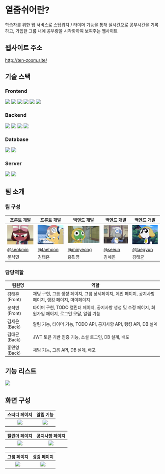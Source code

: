 # 열줌쉬어란?

학습자를 위한 웹 서비스로 스탑워치 / 타이머 기능을 통해 실시간으로 공부시간을 기록하고, 가입한 그룹 내에 공부량을 시각화하여 보여주는 웹사이트

## 웹사이트 주소

<a href="http://ten-zoom.site/">http://ten-zoom.site/</a>

## 기술 스택

### Frontend

<img src="https://img.shields.io/badge/TypeScript-blue?style=flat-square&logo=TypeScript&logoColor=white"/></a>
<img src="https://img.shields.io/badge/React-61DAFB?style=flat-square&logo=react&logoColor=white"/></a>
<img src="https://img.shields.io/badge/Tailwindcss-rgb(56%2C%20189%2C%20248)?style=flat-square&logo=tailwindcss&logoColor=white"/></a>
<img src="https://img.shields.io/badge/Vite-B73BFE?style=flat-square&logo=vite&logoColor=FFD62E" /></a>
<img src="https://img.shields.io/badge/Redux-593D88?style=flat-square&logo=redux&logoColor=white" /></a>
<img src="https://img.shields.io/badge/Socket.io--Clinet-010101?&style=flat-square&logo=Socket.io&logoColor=white" /></a>

### Backend

<img src="https://img.shields.io/badge/Node.js-339933?style=flat-square&logo=nodedotjs&logoColor=white"/></a>
<img src="https://img.shields.io/badge/Express-404D59?style=flat-square&logo=express&logoColor=white"/></a>
<img src="https://img.shields.io/badge/Sequelize-52B0E7?style=flat-square&logo=Sequelize&logoColor=white" /></a>
<img src="https://img.shields.io/badge/Socket.io-010101?&style=flat-square&logo=Socket.io&logoColor=white" /></a>

### Database

<img src="https://img.shields.io/badge/mysql-005C84?style=flat-square&logo=mysql&logoColor=white" /></a>
<img src="https://img.shields.io/badge/MongoDB-4EA94B?style=flat-square&logo=mongodb&logoColor=white" /></a>

### Server

<img src="https://img.shields.io/badge/nginx-%23009639.svg?style=flat-square&logo=nginx&logoColor=white" /></a>
<img src="https://img.shields.io/badge/AWS-%23FF9900.svg?style=flat-square&logo=amazon-aws&logoColor=white" /></a>

## 팀 소개

### 팀 구성

| 프론트 개발                                                                                                             | 프론트 개발                                                                                                              | 백엔드 개발                                                                                                                  | 백엔드 개발                                                                                                               | 백엔드 개발                                                                                                                |
| ----------------------------------------------------------------------------------------------------------------------- | ------------------------------------------------------------------------------------------------------------------------ | ---------------------------------------------------------------------------------------------------------------------------- | ------------------------------------------------------------------------------------------------------------------------- | -------------------------------------------------------------------------------------------------------------------------- |
| [![문석민](https://github.com/WebDeViper/WebDeViper_Server/raw/develop/readme/img/gi.jpeg)](https://github.com/msm0748) | [![김태훈](https://github.com/WebDeViper/WebDeViper_Server/raw/develop/readme/img/ku.jpeg)](https://github.com/hoonsdev) | [![홍민영](https://github.com/WebDeViper/WebDeViper_Server/raw/develop/readme/img/ke.jpeg)](https://github.com/HongMinYeong) | [![김세은](https://github.com/WebDeViper/WebDeViper_Server/raw/develop/readme/img/do.jpeg)](https://github.com/seeun0210) | [![김태균](https://github.com/WebDeViper/WebDeViper_Server/raw/develop/readme/img/ta.jpeg)](https://github.com/hotdog7778) |
| [@seokmin](https://github.com/msm0748)                                                                                  | [@taehoon](https://github.com/hoonsdev)                                                                                  | [@minyeong](https://github.com/HongMinYeong)                                                                                 | [@seeun](https://github.com/seeun0210)                                                                                    | [@taegyun](https://github.com/hotdog7778)                                                                                  |
| 문석민                                                                                                                  | 김태훈                                                                                                                   | 홍민영                                                                                                                       | 김세은                                                                                                                    | 김태균                                                                                                                     |

### 담당역할

| 팀원명        | 역할                                                                                                   |
| ------------- | ------------------------------------------------------------------------------------------------------ |
| 김태훈(Front) | 채팅 구현, 그룹 생성 페이지, 그룹 상세페이지, 메인 페이지, 공지사항 페이지, 랭킹 페이지, 마이페이지    |
| 문석민(Front) | 타이머 구현, TODO 캘린더 페이지, 공지사항 생성 및 수정 페이지, 회원가입 페이지, 로그인 모달, 알림 기능 |
| 김세은(Back)  | 알림 기능, 타이머 기능, TODO API, 공지사항 API, 랭킹 API, DB 설계                                      |
| 김태균(Back)  | JWT 토큰 기반 인증 기능, 소셜 로그인, DB 설계, 배포                                                    |
| 홍민영(Back)  | 채팅 기능, 그룹 API, DB 설계, 배포                                                                     |

## 기능 리스트

<img src="https://github.com/WebDeViper/WebDeViper_Client/assets/78075709/54345155-c78a-4ad3-a521-8fdd514d2a14" /></a>

## 화면 구성

|                                                   스터디 페이지                                                    |                                                     알림 기능                                                      |
| :----------------------------------------------------------------------------------------------------------------: | :----------------------------------------------------------------------------------------------------------------: |
| <img src="https://github.com/WebDeViper/WebDeViper_Client/assets/78075709/829d48e6-f662-46b8-8ad2-80be21461550" /> | <img src="https://github.com/WebDeViper/WebDeViper_Client/assets/78075709/80cbc9c0-e9c6-4c28-aed2-afb9c6557cff" /> |

|                                                   캘린더 페이지                                                    |                                                  공지사항 페이지                                                   |
| :----------------------------------------------------------------------------------------------------------------: | :----------------------------------------------------------------------------------------------------------------: |
| <img src="https://github.com/WebDeViper/WebDeViper_Client/assets/78075709/87def7e7-8b34-4547-adcd-f3cb3ed911d3" /> | <img src="https://github.com/WebDeViper/WebDeViper_Client/assets/78075709/7eedd630-0344-4d42-8c91-dde69f293374" /> |

|                                                    그룹 페이지                                                     |                                                    랭킹 페이지                                                     |
| :----------------------------------------------------------------------------------------------------------------: | :----------------------------------------------------------------------------------------------------------------: |
| <img src="https://github.com/WebDeViper/WebDeViper_Client/assets/78075709/97ffba83-98d1-4779-ae09-117a322acc49" /> | <img src="https://github.com/WebDeViper/WebDeViper_Client/assets/78075709/daa4d532-b192-46fb-8f20-c42d1fb3c09d" /> |
